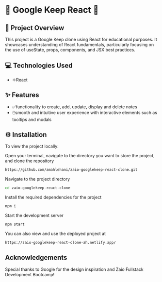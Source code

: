 
# 🚀 Google Keep React 🚀

## 📖 Project Overview
This project is a Google Keep clone using React for educational purposes. It showcases understanding of React fundamentals, particularly focusing on the use of useState, props, components, and JSX best practices. 

## 💻 Technologies Used
* ⚛️React


## ✨ Features

* ✅functionality to create, add, update, display and delete notes
* 🖱️smooth and intuitive user experience with interactive elements such as tooltips and modals

## ⚙️ Installation
To view the project locally:


Open your terminal, navigate to the directory you want to store the project, and clone the repository 

```bash
https://github.com/amahlehani/zaio-googlekeep-react-clone.git
```

Navigate to the project directory

```bash
cd zaio-googlekeep-react-clone
```

Install the required dependencies for the project

```bash
npm i
```

Start the development server

```bash
npm start
```

You can also view and use the deployed project at

```bash
https://zaio-googlekeep-react-clone-ah.netlify.app/
```


## Acknowledgements

Special thanks to Google for the design inspiration and Zaio Fullstack Development Bootcamp!
